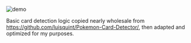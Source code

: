 ![demo](out.gif)

Basic card detection logic copied nearly wholesale from https://github.com/luisquint/Pokemon-Card-Detector/, then adapted and optimized for my purposes.
